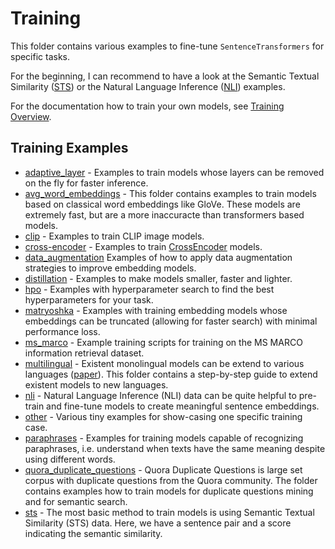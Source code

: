 # Training

This folder contains various examples to fine-tune `SentenceTransformers` for specific tasks.

For the beginning, I can recommend to have a look at the Semantic Textual Similarity ([STS](sts/)) or the Natural Language Inference ([NLI](nli/)) examples.

For the documentation how to train your own models, see [Training Overview](http://www.sbert.net/docs/sentence_transformer/training_overview.html).

## Training Examples

- [adaptive_layer](adaptive_layer/) - Examples to train models whose layers can be removed on the fly for faster inference.
- [avg_word_embeddings](avg_word_embeddings/) - This folder contains examples to train models based on classical word embeddings like GloVe. These models are extremely fast, but are a more inaccuracte than transformers based models.
- [clip](clip/) - Examples to train CLIP image models.
- [cross-encoder](cross-encoder/) - Examples to train [CrossEncoder](http://www.sbert.net/docs/cross_encoder/usage/usage.html) models.
- [data_augmentation](data_augmentation/) Examples of how to apply data augmentation strategies to improve embedding models.
- [distillation](distillation/) - Examples to make models smaller, faster and lighter.
- [hpo](hpo/) - Examples with hyperparameter search to find the best hyperparameters for your task.
- [matryoshka](matryoshka/) - Examples with training embedding models whose embeddings can be truncated (allowing for faster search) with minimal performance loss.
- [ms_marco](ms_marco/) - Example training scripts for training on the MS MARCO information retrieval dataset.
- [multilingual](multilingual/) - Existent monolingual models can be extend to various languages ([paper](https://arxiv.org/abs/2004.09813)). This folder contains a step-by-step guide to extend existent models to new languages.
- [nli](nli/) - Natural Language Inference (NLI) data can be quite helpful to pre-train and fine-tune models to create meaningful sentence embeddings.
- [other](other/) - Various tiny examples for show-casing one specific training case.
- [paraphrases](paraphrases/) - Examples for training models capable of recognizing paraphrases, i.e. understand when texts have the same meaning despite using different words.
- [quora_duplicate_questions](quora_duplicate_questions/) - Quora Duplicate Questions is large set corpus with duplicate questions from the Quora community. The folder contains examples how to train models for duplicate questions mining and for semantic search.
- [sts](sts/) - The most basic method to train models is using Semantic Textual Similarity (STS) data. Here, we have a sentence pair and a score indicating the semantic similarity.
